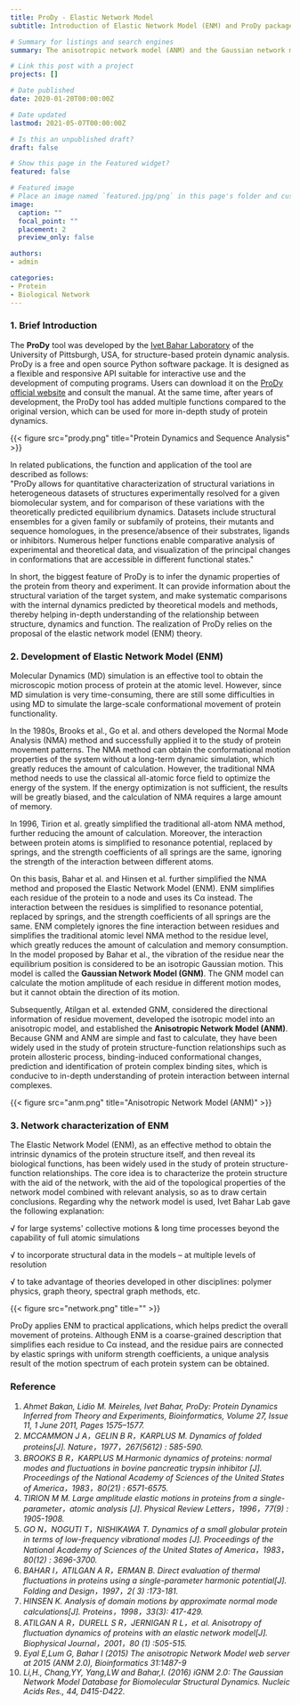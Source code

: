 ```yaml
---
title: ProDy - Elastic Network Model
subtitle: Introduction of Elastic Network Model (ENM) and ProDy package

# Summary for listings and search engines
summary: The anisotropic network model (ANM) and the Gaussian network model (GNM) are two kinds of elastic network models (ENMs) for performing normal mode analysis on low-frequency modes of proteins and their complexes. 

# Link this post with a project
projects: []

# Date published
date: 2020-01-20T00:00:00Z

# Date updated
lastmod: 2021-05-07T00:00:00Z

# Is this an unpublished draft?
draft: false

# Show this page in the Featured widget?
featured: false

# Featured image
# Place an image named `featured.jpg/png` in this page's folder and customize its options here.
image:
  caption: ""
  focal_point: ""
  placement: 2
  preview_only: false

authors:
- admin

categories:
- Protein
- Biological Network
---
```



### 1.	Brief Introduction

The **ProDy** tool was developed by the [Ivet Bahar Laboratory](https://www.ccbb.pitt.edu/Faculty/bahar/index.html) of the University of Pittsburgh, USA, for structure-based protein dynamic analysis. ProDy is a free and open source Python software package. It is designed as a flexible and responsive API suitable for interactive use and the development of computing programs. Users can download it on the [ProDy official website](http://prody.csb.pitt.edu/) and consult the manual. At the same time, after years of development, the ProDy tool has added multiple functions compared to the original version, which can be used for more in-depth study of protein dynamics.

{{< figure src="prody.png" title="Protein Dynamics and Sequence Analysis" >}}

In related publications, the function and application of the tool are described as follows:  
"ProDy allows for quantitative characterization of structural variations in heterogeneous datasets of structures experimentally resolved for a given biomolecular system, and for comparison of these variations with the theoretically predicted equilibrium dynamics. Datasets include structural ensembles for a given family or subfamily of proteins, their mutants and sequence homologues, in the presence/absence of their substrates, ligands or inhibitors. Numerous helper functions enable comparative analysis of experimental and theoretical data, and visualization of the principal changes in conformations that are accessible in different functional states."  

In short, the biggest feature of ProDy is to infer the dynamic properties of the protein from theory and experiment. It can provide information about the structural variation of the target system, and make systematic comparisons with the internal dynamics predicted by theoretical models and methods, thereby helping in-depth understanding of the relationship between structure, dynamics and function. The realization of ProDy relies on the proposal of the elastic network model (ENM) theory.



### 2.	 Development of Elastic Network Model (ENM)

Molecular Dynamics (MD) simulation is an effective tool to obtain the microscopic motion process of protein at the atomic level. However, since MD simulation is very time-consuming, there are still some difficulties in using MD to simulate the large-scale conformational movement of protein functionality.

In the 1980s, Brooks et al., Go et al. and others developed the Normal Mode Analysis (NMA) method and successfully applied it to the study of protein movement patterns. The NMA method can obtain the conformational motion properties of the system without a long-term dynamic simulation, which greatly reduces the amount of calculation. However, the traditional NMA method needs to use the classical all-atomic force field to optimize the energy of the system. If the energy optimization is not sufficient, the results will be greatly biased, and the calculation of NMA requires a large amount of memory.

In 1996, Tirion et al. greatly simplified the traditional all-atom NMA method, further reducing the amount of calculation. Moreover, the interaction between protein atoms is simplified to resonance potential, replaced by springs, and the strength coefficients of all springs are the same, ignoring the strength of the interaction between different atoms.

On this basis, Bahar et al. and Hinsen et al. further simplified the NMA method and proposed the Elastic Network Model (ENM). ENM simplifies each residue of the protein to a node and uses its Cα instead. The interaction between the residues is simplified to resonance potential, replaced by springs, and the strength coefficients of all springs are the same. ENM completely ignores the fine interaction between residues and simplifies the traditional atomic level NMA method to the residue level, which greatly reduces the amount of calculation and memory consumption. In the model proposed by Bahar et al., the vibration of the residue near the equilibrium position is considered to be an isotropic Gaussian motion. This model is called the **Gaussian Network Model (GNM)**. The GNM model can calculate the motion amplitude of each residue in different motion modes, but it cannot obtain the direction of its motion.

Subsequently, Atilgan et al. extended GNM, considered the directional information of residue movement, developed the isotropic model into an anisotropic model, and established the **Anisotropic Network Model (ANM)**. Because GNM and ANM are simple and fast to calculate, they have been widely used in the study of protein structure-function relationships such as protein allosteric process, binding-induced conformational changes, prediction and identification of protein complex binding sites, which is conducive to in-depth understanding of protein interaction between internal complexes.

{{< figure src="anm.png" title="Anisotropic Network Model (ANM)" >}}


### 3.	Network characterization of ENM

The Elastic Network Model (ENM), as an effective method to obtain the intrinsic dynamics of the protein structure itself, and then reveal its biological functions, has been widely used in the study of protein structure-function relationships. The core idea is to characterize the protein structure with the aid of the network, with the aid of the topological properties of the network model combined with relevant analysis, so as to draw certain conclusions. Regarding why the network model is used, Ivet Bahar Lab gave the following explanation:

√ for large systems' collective motions & long time processes beyond the capability of full atomic simulations  

√ to incorporate structural data in the models – at multiple levels of resolution  

√ to take advantage of theories developed in other disciplines: polymer physics, graph theory, spectral graph methods, etc.  

{{< figure src="network.png" title="" >}}


ProDy applies ENM to practical applications, which helps predict the overall movement of proteins. Although ENM is a coarse-grained description that simplifies each residue to Cα instead, and the residue pairs are connected by elastic springs with uniform strength coefficients, a unique analysis result of the motion spectrum of each protein system can be obtained.



### Reference
1.	_Ahmet Bakan, Lidio M. Meireles, Ivet Bahar, ProDy: Protein Dynamics Inferred from Theory and Experiments, Bioinformatics, Volume 27, Issue 11, 1 June 2011, Pages 1575–1577._
2.	_MCCAMMON J A，GELIN B R，KARPLUS M. Dynamics of folded proteins[J]. Nature，1977，267(5612) : 585-590._
3.	_BROOKS B R，KARPLUS M.Harmonic dynamics of proteins: normal modes and fluctuations in bovine pancreatic trypsin inhibitor [J]. Proceedings of the National Academy of Sciences of the United States of America，1983，80(21) : 6571-6575._
4.	_TIRION M M. Large amplitude elastic motions in proteins from a single-parameter，atomic analysis [J]. Physical Review Letters，1996，77(9) : 1905-1908._
5.	_GO N，NOGUTI T，NISHIKAWA T. Dynamics of a small globular protein in terms of low-frequency vibrational modes [J]. Proceedings of the National Academy of Sciences of the United States of America，1983，80(12) : 3696-3700._
6.	_BAHAR I，ATILGAN A R，ERMAN B. Direct evaluation of thermal fluctuations in proteins using a single-parameter harmonic potential[J]. Folding and Design，1997，2( 3) :173-181._
7.	_HINSEN K. Analysis of domain motions by approximate normal mode calculations[J]. Proteins，1998，33(3): 417-429._
8.	_ATILGAN A R，DURELL S R，JERNIGAN R L，et al. Anisotropy of fluctuation dynamics of proteins with an elastic network model[J]. Biophysical Journal，2001，80 (1) :505-515._
9.	_Eyal E,Lum G, Bahar I (2015) The anisotropic Network Model web server at 2015 (ANM 2.0), Bioinformatics 31:1487-9_
10.	_Li,H., Chang,YY, Yang,LW and Bahar,I. (2016) iGNM 2.0: The Gaussian Network Model Database for Biomolecular Structural Dynamics. Nucleic Acids Res., 44, D415-D422._

